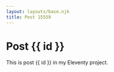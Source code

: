```yaml
---
layout: layouts/base.njk
title: Post 15559
---
```


# Post {{ id }}

This is post {{ id }} in my Eleventy project.
